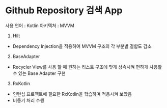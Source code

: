 # Github Repository 검색 App

사용 언어 : Kotlin
아키텍쳐 : MVVM

1. Hilt
 - Dependency Injection을 적용하여 MVVM 구조의 각 부분별 결합도 감소
 
2. BaseAdapter
 - Recycler View를 사용 할 때 원하는 리스트 구조에 맞게 상속시켜 편하게 사용할 수 있는 Base Adapter 구현
 
3. RxKotlin
 - 인턴십 프로젝트에 필요한 RxKotlin을 학습하며 적용시켜 보았음
 - 비동기 처리 수행
